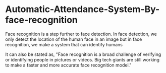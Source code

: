 # Automatic-Attendance-System-By-face-recognition
Face recognition is a step further to face detection. In face detection, we only detect the location of the human face in an image but in face recognition, we make a system that can identify humans

It can also be stated as, "Face recognition is a broad challenge of verifying or identifying people in pictures or videos. Big tech giants are still working to make a faster and more accurate face recognition model."


